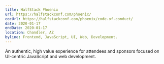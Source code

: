 ```yaml
---
title: HalfStack Phoenix
url: https://halfstackconf.com/phoenix/
cocUrl: https://halfstackconf.com/phoenix/code-of-conduct/
date: 2020-01-17
endDate: 2020-01-17
location: Chandler, AZ
byline: Frontend, JavaScript, UI, Web, Development.
---
```


An authentic, high value experience for attendees and sponsors focused on UI-centric JavaScript and web development.

